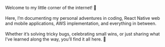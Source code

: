 Welcome to my little corner of the internet! 🎉 \
\
Here, I’m documenting my personal adventures in coding, React Native web and mobile applications, AWS implementation, and everything in between. \
\
Whether it’s solving tricky bugs, celebrating small wins, or just sharing what I’ve learned along the way, you’ll find it all here. 🚀
